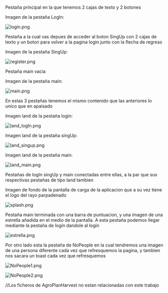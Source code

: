 Pestaña principal en la que tenemos 2 cajas de texto y 2 botones

Imagen de la pestaña LogIn:

![login.png](img%2Flogin.png)

Pestaña a la cual vas depues de acceder al boton SingUp con 2 cajas de texto y un boton para volver a la pagina login junto con la flecha de regreso

Imagen de la pestaña SingUp: 

![register.png](img%2Fregister.png)

Pestaña main vacia

Imagen de la pestaña main:

![main.png](img%2Fmain.png)


En estas 3 pestañas tenemos el mismo contenido que las anteriores lo unico que en apaisado

Imagen land de la pestaña login: 

![land_logIn.png](img%2Fland_logIn.png)

Imagen land de la pestaña singUp: 

![land_singup.png](img%2Fland_singup.png)

Imagen land de la pestaña main: 

![land_main.png](img%2Fland_main.png)

Pestañas de logIn singUp y main conectadas entre ellas, a la par que sus respectivas pestañas de tipo land tambien

Imagen de fondo de la pantalla de carga de la aplicacion que a su vez tiene el logo del rayo parpadenado 

![splash.png](img%2Fsplash.png)

Pestaña main terminada con una barra de puntuacion, y una imagen de una estrella añadida en el medio de la pantalla. A esta pestaña podemos llegar mediante la pestaña de login dandole al login

![estrella.png](img%2Festrella.png)

Por otro lado esta la pestaña de NoPeople en la cual tendremos una imagen de una persona diferente cada vez que refresquemos la pagina, y tambien nos sacara un toast cada vez que refresquemos

![NoPeople1.png](img%2FNoPeople1.png)

![NoPeople2.png](img%2FNoPeople2.png)





//Los ficheros de AgroPlanHarvest no estan relacionadas con este trabajo